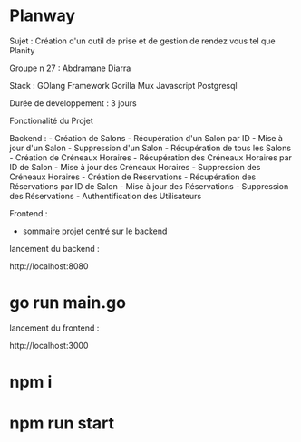 # Planway

Sujet : Création d'un outil de prise et de gestion de rendez vous tel que Planity

Groupe n 27 : Abdramane Diarra 

Stack : GOlang Framework Gorilla Mux Javascript Postgresql

Durée de developpement : 3 jours

Fonctionalité du Projet 

  Backend : 
    - Création de Salons
    - Récupération d'un Salon par ID
    - Mise à jour d'un Salon 
    - Suppression d'un Salon 
    - Récupération de tous les Salons 
    - Création de Créneaux Horaires
    - Récupération des Créneaux Horaires par ID de Salon
    - Mise à jour des Créneaux Horaires
    - Suppression des Créneaux Horaires
    - Création de Réservations
    - Récupération des Réservations par ID de Salon 
    - Mise à jour des Réservations
    - Suppression des Réservations
    - Authentification des Utilisateurs
    
  Frontend :
  - sommaire projet centré sur le backend

lancement du backend :

http://localhost:8080
# go run main.go

lancement du frontend : 

http://localhost:3000
# npm i 
# npm run start

